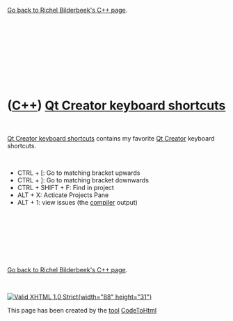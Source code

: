 

[Go back to Richel Bilderbeek's C++ page](Cpp.htm).

 

 

 

 

 

([C++](Cpp.htm)) [Qt Creator keyboard shortcuts](CppQtCreatorKeyboardShortcuts.htm)
===================================================================================

 

[Qt Creator keyboard shortcuts](CppQtCreatorKeyboardShortcuts.htm)
contains my favorite [Qt Creator](CppQtCreator.htm) keyboard shortcuts.

 

-   CTRL + \[: Go to matching bracket upwards
-   CTRL + \]: Go to matching bracket downwards
-   CTRL + SHIFT + F: Find in project
-   ALT + X: Acticate Projects Pane
-   ALT + 1: view issues (the [compiler](CppCompiler.htm) output)

 

 

 

 

[Go back to Richel Bilderbeek's C++ page](Cpp.htm).



 

[![Valid XHTML 1.0 Strict](valid-xhtml10.png){width="88"
height="31"}](http://validator.w3.org/check?uri=referer)

This page has been created by the [tool](Tools.htm)
[CodeToHtml](ToolCodeToHtml.htm)
